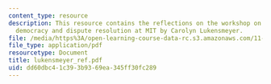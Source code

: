 ```yaml
---
content_type: resource
description: This resource contains the reflections on the workshop on deliberative
  democracy and dispute resolution at MIT by Carolyn Lukensmeyer.
file: /media/https%3A/open-learning-course-data-rc.s3.amazonaws.com/11-969-workshop-on-deliberative-democracy-and-dispute-resolution-summer-2005/dd60dbc41c393b9369ea345ff30fc289_lukensmeyer_ref.pdf
file_type: application/pdf
resourcetype: Document
title: lukensmeyer_ref.pdf
uid: dd60dbc4-1c39-3b93-69ea-345ff30fc289
---
```


